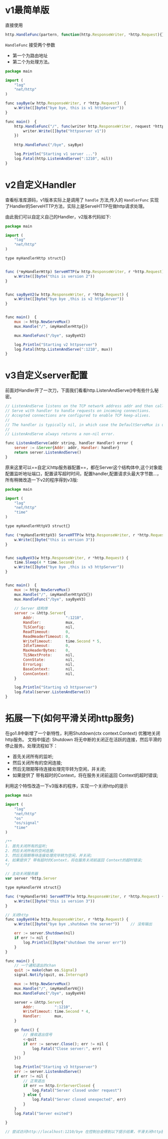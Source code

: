 # v1最简单版

直接使用

```js
http.HandleFunc(partern, function(http.ResponseWriter, *http.Request){})
```
`HandleFunc` 接受两个参数
- 第一个为路由地址
- 第二个为处理方法。


```js
package main

import (
	"log"
	"net/http"
)

func sayBye(w http.ResponseWriter, r *http.Request)  {
	w.Write([]byte("bye bye, this is v1 httpServer"))
}

func main()  {
	http.HandleFunc("/", func(writer http.ResponseWriter, request *http.Request) {
		writer.Write([]byte("httpserver v1"))
	})
	
	http.HandleFunc("/bye", sayBye)

	log.Println("Starting v1 server ...")
	log.Fatal(http.ListenAndServe(":1210", nil))
}
```

# v2自定义Handler

查看标准库源码，v1版本实际上是调用了 `handle` 方法,传入的 `HandlerFunc` 实现了Handler的ServeHTTP方法，实际上是ServeHTTP在做http请求处理。

由此我们可以自定义自己的Handler，v2版本代码如下:


```js
package main

import (
	"log"
	"net/http"
)

type myHandlerHttp struct{}


func (*myHandlerHttp) ServeHTTP(w http.ResponseWriter, r *http.Request)  {
	w.Write([]byte("this is version 2"))
}


func sayByeV2(w http.ResponseWriter, r *http.Request) {
	w.Write([]byte("bye bye ,this is v2 httpServer"))
}


func main()  {
	mux := http.NewServeMux()
	mux.Handle("/", &myHandlerHttp{})

	mux.HandleFunc("/bye", sayByeV2)

	log.Println("Starting v2 httpserver")
	log.Fatal(http.ListenAndServe(":1210", mux))
}
```


# v3自定义server配置
前面对Handler开了一次刀，下面我们看看http.ListenAndServe()中有些什么秘密。

```js
// ListenAndServe listens on the TCP network address addr and then calls
// Serve with handler to handle requests on incoming connections.
// Accepted connections are configured to enable TCP keep-alives.
//
// The handler is typically nil, in which case the DefaultServeMux is used.
//
// ListenAndServe always returns a non-nil error.

func ListenAndServe(addr string, handler Handler) error {
	server := &Server{Addr: addr, Handler: handler}
	return server.ListenAndServe()
}
```

原来这里可以==自定义http服务器配置==，都在Server这个结构体中,这个对象能配置监听地址端口，配置读写超时时间，配置handler,配置请求头最大字节数...，所有稍微改造一下v2的程序得到v3版:


```js
package main

import (
	"log"
	"net/http"
	"time"
)

type myHandlerHttpV3 struct{}

func (*myHandlerHttpV3) ServeHTTP(w http.ResponseWriter, r *http.Request)  {
	w.Write([]byte("this is version 3"))
}


func sayByeV3(w http.ResponseWriter, r *http.Request) {
	time.Sleep(4 * time.Second)
	w.Write([]byte("bye bye ,this is v3 httpServer"))
}


func main()  {
	mux := http.NewServeMux()
	mux.Handle("/", &myHandlerHttpV3{})
	mux.HandleFunc("/bye", sayByeV3)
	
	// Server 结构体
	server := &http.Server{
		Addr:              ":1210",
		Handler:           mux,
		TLSConfig:         nil,
		ReadTimeout:       0,
		ReadHeaderTimeout: 0,
		WriteTimeout:      time.Second * 5,
		IdleTimeout:       0,
		MaxHeaderBytes:    0,
		TLSNextProto:      nil,
		ConnState:         nil,
		ErrorLog:          nil,
		BaseContext:       nil,
		ConnContext:       nil,
	}

	log.Println("Starting v3 httpserver")
	log.Fatal(server.ListenAndServe())
}
```


# 拓展一下(如何平滑关闭http服务)
在go1.8中新增了一个新特性，利用Shutdown(ctx context.Context) 优雅地关闭http服务。 文档中描述: Shutdown 将无中断的关闭正在活跃的连接，然后平滑的停止服务。处理流程如下：

- 首先关闭所有的监听;
- 然后关闭所有的空闲连接;
- 然后无限期等待连接处理完毕转为空闲，并关闭;
- 如果提供了 带有超时的Context，将在服务关闭前返回 Context的超时错误;

利用这个特性改造一下v3版本的程序，实现一个关闭http的提示

```js
package main

import (
	"log"
	"net/http"
	"os"
	"os/signal"
	"time"
)

/**
1. 首先关闭所有的监听;
2. 然后关闭所有的空闲连接;
3. 然后无限期等待连接处理完毕转为空闲，并关闭;
4. 如果提供了 带有超时的Context，将在服务关闭前返回 Context的超时错误;
*/

// 主动关闭服务器
var server *http.Server

type myHandlerV4 struct{}

func (*myHandlerV4) ServeHTTP(w http.ResponseWriter, r *http.Request) {
	w.Write([]byte("this is version 3"))
}

// 关闭http
func sayByeV4(w http.ResponseWriter, r *http.Request) {
	w.Write([]byte("bye bye ,shutdown the server"))     // 没有输出

	err := server.Shutdown(nil)
	if err != nil {
		log.Println([]byte("shutdown the server err"))
	}
}

func main() {
	// 一个通知退出的chan
	quit := make(chan os.Signal)
	signal.Notify(quit, os.Interrupt)

	mux := http.NewServeMux()
	mux.Handle("/", &myHandlerV4{})
	mux.HandleFunc("/bye", sayByeV4)

	server = &http.Server{
		Addr:         ":1210",
		WriteTimeout: time.Second * 4,
		Handler:      mux,
	}

	go func() {
		// 接收退出信号
		<-quit
		if err := server.Close(); err != nil {
			log.Fatal("Close server:", err)
		}
	}()

	log.Println("Starting v3 httpserver")
	err := server.ListenAndServe()
	if err != nil {
		// 正常退出
		if err == http.ErrServerClosed {
			log.Fatal("Server closed under request")
		} else {
			log.Fatal("Server closed unexpected", err)
		}
	}
	log.Fatal("Server exited")

}

// 尝试访问http://localhost:1210/bye 在控制台会得到以下提示结果，平滑关闭http服务成功:

```
